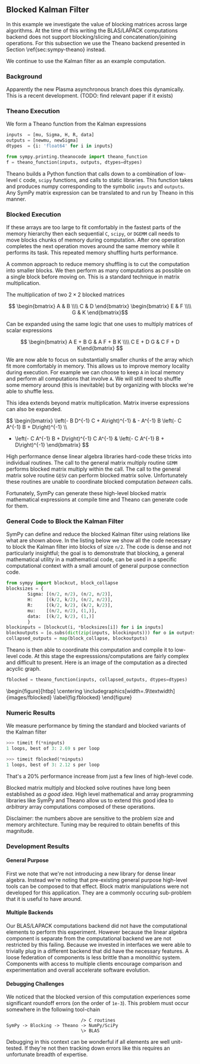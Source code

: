 
Blocked Kalman Filter
---------------------

In this example we investigate the value of blocking matrices across large algorithms.  At the time of this writing the BLAS/LAPACK computations backend does not support blocking/slicing and concatenation/joining operations.  For this subsection we use the Theano backend presented in Section \ref{sec:sympy-theano} instead.

We continue to use the Kalman filter as an example computation.


### Background

Apparently the new Plasma asynchronous branch does this dynamically.  This is a recent development. (TODO: find relevant paper if it exists)


### Theano Execution

We form a Theano function from the Kalman expressions

~~~~~~~~~~~~~~~Python
inputs  = [mu, Sigma, H, R, data]
outputs = [newmu, newSigma]
dtypes  = {i: 'float64' for i in inputs}

from sympy.printing.theanocode import theano_function
f = theano_function(inputs, outputs, dtypes=dtypes)
~~~~~~~~~~~~~~~

Theano builds a Python function that calls down to a combination of low-level `C` code, `scipy` functions, and calls to static libraries.  This function takes and produces numpy corresponding to the symbolic `inputs` and `outputs`.  Any SymPy matrix expression can be translated to and run by Theano in this manner.


### Blocked Execution

If these arrays are too large to fit comfortably in the fastest parts of the memory hierarchy then each sequential `C`, `scipy`, or `DGEMM` call needs to move blocks chunks of memory during computation.  After one operation completes the next operation moves around the same memory while it performs its task.  This repeated memory shuffling hurts performance.

A common approach to reduce memory shuffling is to cut the computation into smaller blocks.  We then perform as many computations as possible on a single block before moving on.  This is a standard technique in matrix multiplication.

The multiplication of two $2 \times 2$ blocked matrices

$$ \begin{bmatrix} A & B \\\\ C & D \end{bmatrix} 
   \begin{bmatrix} E & F \\\\ G & K \end{bmatrix}$$

Can be expanded using the same logic that one uses to multiply matrices of scalar expressions

$$ \begin{bmatrix} A E + B G & A F + B K \\\\ 
                   C E + D G & C F + D K\end{bmatrix} $$

We are now able to focus on substantially smaller chunks of the array which fit more comfortably in memory.  This allows us to improve memory locality during execution.  For example we can choose to keep `A` in local memory and perform all computations that involve `A`.  We will still need to shuffle some memory around (this is inevitable) but by organizing with blocks we're able to shuffle less.

This idea extends beyond matrix multiplication.  Matrix inverse expressions can also be expanded. 

$$ \begin{bmatrix} 
\left(- B D^{-1} C + A\right)^{-1} & - A^{-1} B \left(- C A^{-1} B + D\right)^{-1} \\\\ 
- \left(- C A^{-1} B + D\right)^{-1} C A^{-1} & \left(- C A^{-1} B + D\right)^{-1}
\end{bmatrix} $$

High performance dense linear algebra libraries hard-code these tricks into individual routines.  The call to the general matrix multiply routine `GEMM` performs blocked matrix multiply within the call.  The call to the general matrix solve routine `GESV` can perform blocked matrix solve.  Unfortunately these routines are unable to coordinate blocked computation *between* calls.

Fortunately, SymPy can generate these high-level blocked matrix mathematical expressions at compile time and Theano can generate code for them.


### General Code to Block the Kalman Filter

SymPy can define and reduce the blocked Kalman filter using relations like what are shown above.  In the listing below we show all the code necessary to block the Kalman filter into blocks of size `n/2`.  The code is dense and not particularly insightful; the goal is to demonstrate that blocking, a general mathematical utility in a mathematical code, can be used in a specific computational context with a small amount of general purpose connection code.

~~~~~~~~~~~~~~~Python
from sympy import blockcut, block_collapse
blocksizes = {
        Sigma: [(n/2, n/2), (n/2, n/2)],
        H:     [(k/2, k/2), (n/2, n/2)],
        R:     [(k/2, k/2), (k/2, k/2)],
        mu:    [(n/2, n/2), (1,)],
        data:  [(k/2, k/2), (1,)]
        }
blockinputs = [blockcut(i, *blocksizes[i]) for i in inputs]
blockoutputs = [o.subs(dict(zip(inputs, blockinputs))) for o in outputs]
collapsed_outputs = map(block_collapse, blockoutputs)
~~~~~~~~~~~~~~~

Theano is then able to coordinate this computation and compile it to low-level code.  At this stage the expresssions/computations are fairly complex and difficult to present.  Here is an image of the computation as a directed acyclic graph.

~~~~~~~~~~~~~~~Python
fblocked = theano_function(inputs, collapsed_outputs, dtypes=dtypes)
~~~~~~~~~~~~~~~

\begin{figure}[htbp]
\centering
\includegraphics[width=.9\textwidth]{images/fblocked}
\label{fig:fblocked}
\end{figure}


### Numeric Results

We measure performance by timing the standard and blocked variants of the Kalman filter

~~~~~~~~~~~~~~~Python
>>> timeit f(*ninputs)
1 loops, best of 3: 2.69 s per loop

>>> timeit fblocked(*ninputs)
1 loops, best of 3: 2.12 s per loop
~~~~~~~~~~~~~~~

That's a 20% performance increase from just a few lines of high-level code.

Blocked matrix multiply and blocked solve routines have long been established as *a good idea*.  High level mathematical and array programming libraries like SymPy and Theano allow us to extend this good idea to *arbitrary* array computations composed of these operations.

Disclaimer: the numbers above are sensitive to the problem size and memory architecture.  Tuning may be required to obtain benefits of this magnitude.

### Development Results

#### General Purpose

First we note that we're not introducing a new library for dense linear algebra.  Instead we're noting that pre-existing general purpose high-level tools can be composed to that effect.  Block matrix manipulations were not developed for this application.  They are a commonly occuring sub-problem that it is useful to have around.

#### Multiple Backends

Our BLAS/LAPACK computations backend did not have the computational elements to perform this experiment.  However because the linear algebra component is separate from the computational backend we are not restricted by this failing.  Because we invested in interfaces we were able to trivially plug in a different backend that did have the necessary features.   A loose federation of components is less brittle than a monolithic system.  Components with access to multiple clients encourage comparison and  experimentation and overall accelerate software evolution.

#### Debugging Challenges

We noticed that the blocked version of this computation experiences some significant roundoff errors (on the order of `1e-3`).  This problem must occur somewhere in the following tool-chain 

                                /> C routines
    SymPy -> Blocking -> Theano -> NumPy/SciPy 
                                \> BLAS

Debugging in this context can be wonderful if all elements are well unit-tested.  If they're not then tracking down errors like this requires an unfortunate breadth of expertise.
